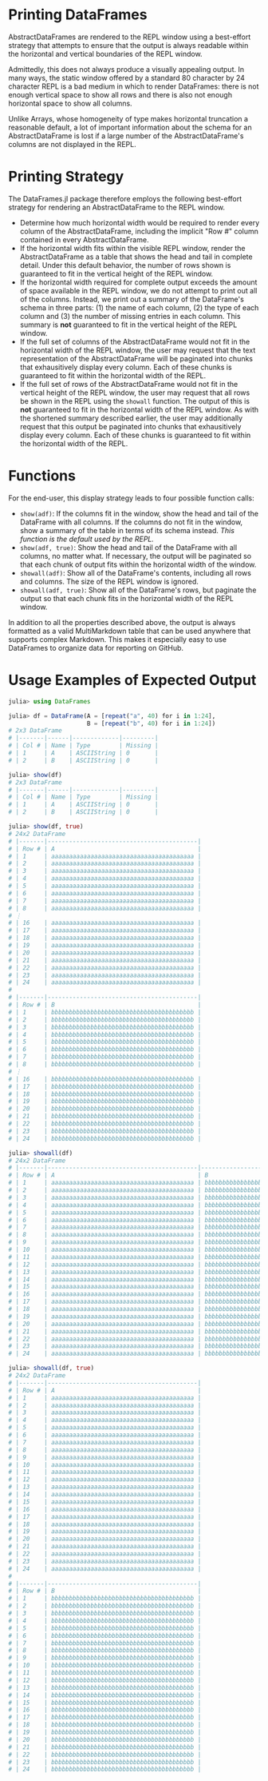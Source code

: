 # Printing DataFrames

AbstractDataFrames are rendered to the REPL window using a best-effort strategy that attempts to ensure that the output is always readable within the horizontal and vertical boundaries of the REPL window.

Admittedly, this does not always produce a visually appealing output. In many ways, the static window offered by a standard 80 character by 24 character REPL is a bad medium in which to render DataFrames: there is not enough vertical space to show all rows and there is also not enough horizontal space to show all columns.

Unlike Arrays, whose homogeneity of type makes horizontal truncation a reasonable default, a lot of important information about the schema for an AbstractDataFrame is lost if a large number of the AbstractDataFrame's columns are not displayed in the REPL.

# Printing Strategy

The DataFrames.jl package therefore employs the following best-effort strategy for rendering an AbstractDataFrame to the REPL window.

* Determine how much horizontal width would be required to render every column of the AbstractDataFrame, including the implicit "Row #" column contained in every AbstractDataFrame.
* If the horizontal width fits within the visible REPL window, render the AbstractDataFrame as a table that shows the head and tail in complete detail. Under this default behavior, the number of rows shown is guaranteed to fit in the vertical height of the REPL window.
* If the horizontal width required for complete output exceeds the amount of space available in the REPL window, we do not attempt to print out all of the columns. Instead, we print out a summary of the DataFrame's schema in three parts: (1) the name of each column, (2) the type of each column and (3) the number of missing entries in each column. This summary is **not** guaranteed to fit in the vertical height of the REPL window.
* If the full set of columns of the AbstractDataFrame would not fit in the horizontal width of the REPL window, the user may request that the text representation of the AbstractDataFrame will be paginated into chunks that exhausitively display every column. Each of these chunks is guaranteed to fit within the horizontal width of the REPL.
* If the full set of rows of the AbstractDataFrame would not fit in the vertical height of the REPL window, the user may request that all rows be shown in the REPL using the `showall` function. The output of this is **not** guaranteed to fit in the horizontal width of the REPL window. As with the shortened summary described earlier, the user may additionally request that this output be paginated into chunks that exhausitively display every column. Each of these chunks is guaranteed to fit within the horizontal width of the REPL.

# Functions

For the end-user, this display strategy leads to four possible function calls:

* `show(adf)`: If the columns fit in the window, show the head and tail of the DataFrame with all columns. If the columns do not fit in the window, show a summary of the table in terms of its schema instead. *This function is the default used by the REPL.*
* `show(adf, true)`: Show the head and tail of the DataFrame with all columns, no matter what. If necessary, the output will be paginated so that each chunk of output fits within the horizontal width of the window.
* `showall(adf)`: Show all of the DataFrame's contents, including all rows and columns. The size of the REPL window is ignored.
* `showall(adf, true)`: Show all of the DataFrame's rows, but paginate the output so that each chunk fits in the horizontal width of the REPL window.

In addition to all the properties described above, the output is always formatted as a valid MultiMarkdown table that can be used anywhere that supports complex Markdown. This makes it especially easy to use DataFrames to organize data for reporting on GitHub.

# Usage Examples of Expected Output

```julia
julia> using DataFrames

julia> df = DataFrame(A = [repeat("a", 40) for i in 1:24],
                      B = [repeat("b", 40) for i in 1:24])
# 2x3 DataFrame
# |-------|------|-------------|---------|
# | Col # | Name | Type        | Missing |
# | 1     | A    | ASCIIString | 0       |
# | 2     | B    | ASCIIString | 0       |

julia> show(df)
# 2x3 DataFrame
# |-------|------|-------------|---------|
# | Col # | Name | Type        | Missing |
# | 1     | A    | ASCIIString | 0       |
# | 2     | B    | ASCIIString | 0       |

julia> show(df, true)
# 24x2 DataFrame
# |-------|------------------------------------------|
# | Row # | A                                        |
# | 1     | aaaaaaaaaaaaaaaaaaaaaaaaaaaaaaaaaaaaaaaa |
# | 2     | aaaaaaaaaaaaaaaaaaaaaaaaaaaaaaaaaaaaaaaa |
# | 3     | aaaaaaaaaaaaaaaaaaaaaaaaaaaaaaaaaaaaaaaa |
# | 4     | aaaaaaaaaaaaaaaaaaaaaaaaaaaaaaaaaaaaaaaa |
# | 5     | aaaaaaaaaaaaaaaaaaaaaaaaaaaaaaaaaaaaaaaa |
# | 6     | aaaaaaaaaaaaaaaaaaaaaaaaaaaaaaaaaaaaaaaa |
# | 7     | aaaaaaaaaaaaaaaaaaaaaaaaaaaaaaaaaaaaaaaa |
# | 8     | aaaaaaaaaaaaaaaaaaaaaaaaaaaaaaaaaaaaaaaa |
# ⋮
# | 16    | aaaaaaaaaaaaaaaaaaaaaaaaaaaaaaaaaaaaaaaa |
# | 17    | aaaaaaaaaaaaaaaaaaaaaaaaaaaaaaaaaaaaaaaa |
# | 18    | aaaaaaaaaaaaaaaaaaaaaaaaaaaaaaaaaaaaaaaa |
# | 19    | aaaaaaaaaaaaaaaaaaaaaaaaaaaaaaaaaaaaaaaa |
# | 20    | aaaaaaaaaaaaaaaaaaaaaaaaaaaaaaaaaaaaaaaa |
# | 21    | aaaaaaaaaaaaaaaaaaaaaaaaaaaaaaaaaaaaaaaa |
# | 22    | aaaaaaaaaaaaaaaaaaaaaaaaaaaaaaaaaaaaaaaa |
# | 23    | aaaaaaaaaaaaaaaaaaaaaaaaaaaaaaaaaaaaaaaa |
# | 24    | aaaaaaaaaaaaaaaaaaaaaaaaaaaaaaaaaaaaaaaa |
#
# |-------|------------------------------------------|
# | Row # | B                                        |
# | 1     | bbbbbbbbbbbbbbbbbbbbbbbbbbbbbbbbbbbbbbbb |
# | 2     | bbbbbbbbbbbbbbbbbbbbbbbbbbbbbbbbbbbbbbbb |
# | 3     | bbbbbbbbbbbbbbbbbbbbbbbbbbbbbbbbbbbbbbbb |
# | 4     | bbbbbbbbbbbbbbbbbbbbbbbbbbbbbbbbbbbbbbbb |
# | 5     | bbbbbbbbbbbbbbbbbbbbbbbbbbbbbbbbbbbbbbbb |
# | 6     | bbbbbbbbbbbbbbbbbbbbbbbbbbbbbbbbbbbbbbbb |
# | 7     | bbbbbbbbbbbbbbbbbbbbbbbbbbbbbbbbbbbbbbbb |
# | 8     | bbbbbbbbbbbbbbbbbbbbbbbbbbbbbbbbbbbbbbbb |
# ⋮
# | 16    | bbbbbbbbbbbbbbbbbbbbbbbbbbbbbbbbbbbbbbbb |
# | 17    | bbbbbbbbbbbbbbbbbbbbbbbbbbbbbbbbbbbbbbbb |
# | 18    | bbbbbbbbbbbbbbbbbbbbbbbbbbbbbbbbbbbbbbbb |
# | 19    | bbbbbbbbbbbbbbbbbbbbbbbbbbbbbbbbbbbbbbbb |
# | 20    | bbbbbbbbbbbbbbbbbbbbbbbbbbbbbbbbbbbbbbbb |
# | 21    | bbbbbbbbbbbbbbbbbbbbbbbbbbbbbbbbbbbbbbbb |
# | 22    | bbbbbbbbbbbbbbbbbbbbbbbbbbbbbbbbbbbbbbbb |
# | 23    | bbbbbbbbbbbbbbbbbbbbbbbbbbbbbbbbbbbbbbbb |
# | 24    | bbbbbbbbbbbbbbbbbbbbbbbbbbbbbbbbbbbbbbbb |

julia> showall(df)
# 24x2 DataFrame
# |-------|------------------------------------------|------------------------------------------|
# | Row # | A                                        | B                                        |
# | 1     | aaaaaaaaaaaaaaaaaaaaaaaaaaaaaaaaaaaaaaaa | bbbbbbbbbbbbbbbbbbbbbbbbbbbbbbbbbbbbbbbb |
# | 2     | aaaaaaaaaaaaaaaaaaaaaaaaaaaaaaaaaaaaaaaa | bbbbbbbbbbbbbbbbbbbbbbbbbbbbbbbbbbbbbbbb |
# | 3     | aaaaaaaaaaaaaaaaaaaaaaaaaaaaaaaaaaaaaaaa | bbbbbbbbbbbbbbbbbbbbbbbbbbbbbbbbbbbbbbbb |
# | 4     | aaaaaaaaaaaaaaaaaaaaaaaaaaaaaaaaaaaaaaaa | bbbbbbbbbbbbbbbbbbbbbbbbbbbbbbbbbbbbbbbb |
# | 5     | aaaaaaaaaaaaaaaaaaaaaaaaaaaaaaaaaaaaaaaa | bbbbbbbbbbbbbbbbbbbbbbbbbbbbbbbbbbbbbbbb |
# | 6     | aaaaaaaaaaaaaaaaaaaaaaaaaaaaaaaaaaaaaaaa | bbbbbbbbbbbbbbbbbbbbbbbbbbbbbbbbbbbbbbbb |
# | 7     | aaaaaaaaaaaaaaaaaaaaaaaaaaaaaaaaaaaaaaaa | bbbbbbbbbbbbbbbbbbbbbbbbbbbbbbbbbbbbbbbb |
# | 8     | aaaaaaaaaaaaaaaaaaaaaaaaaaaaaaaaaaaaaaaa | bbbbbbbbbbbbbbbbbbbbbbbbbbbbbbbbbbbbbbbb |
# | 9     | aaaaaaaaaaaaaaaaaaaaaaaaaaaaaaaaaaaaaaaa | bbbbbbbbbbbbbbbbbbbbbbbbbbbbbbbbbbbbbbbb |
# | 10    | aaaaaaaaaaaaaaaaaaaaaaaaaaaaaaaaaaaaaaaa | bbbbbbbbbbbbbbbbbbbbbbbbbbbbbbbbbbbbbbbb |
# | 11    | aaaaaaaaaaaaaaaaaaaaaaaaaaaaaaaaaaaaaaaa | bbbbbbbbbbbbbbbbbbbbbbbbbbbbbbbbbbbbbbbb |
# | 12    | aaaaaaaaaaaaaaaaaaaaaaaaaaaaaaaaaaaaaaaa | bbbbbbbbbbbbbbbbbbbbbbbbbbbbbbbbbbbbbbbb |
# | 13    | aaaaaaaaaaaaaaaaaaaaaaaaaaaaaaaaaaaaaaaa | bbbbbbbbbbbbbbbbbbbbbbbbbbbbbbbbbbbbbbbb |
# | 14    | aaaaaaaaaaaaaaaaaaaaaaaaaaaaaaaaaaaaaaaa | bbbbbbbbbbbbbbbbbbbbbbbbbbbbbbbbbbbbbbbb |
# | 15    | aaaaaaaaaaaaaaaaaaaaaaaaaaaaaaaaaaaaaaaa | bbbbbbbbbbbbbbbbbbbbbbbbbbbbbbbbbbbbbbbb |
# | 16    | aaaaaaaaaaaaaaaaaaaaaaaaaaaaaaaaaaaaaaaa | bbbbbbbbbbbbbbbbbbbbbbbbbbbbbbbbbbbbbbbb |
# | 17    | aaaaaaaaaaaaaaaaaaaaaaaaaaaaaaaaaaaaaaaa | bbbbbbbbbbbbbbbbbbbbbbbbbbbbbbbbbbbbbbbb |
# | 18    | aaaaaaaaaaaaaaaaaaaaaaaaaaaaaaaaaaaaaaaa | bbbbbbbbbbbbbbbbbbbbbbbbbbbbbbbbbbbbbbbb |
# | 19    | aaaaaaaaaaaaaaaaaaaaaaaaaaaaaaaaaaaaaaaa | bbbbbbbbbbbbbbbbbbbbbbbbbbbbbbbbbbbbbbbb |
# | 20    | aaaaaaaaaaaaaaaaaaaaaaaaaaaaaaaaaaaaaaaa | bbbbbbbbbbbbbbbbbbbbbbbbbbbbbbbbbbbbbbbb |
# | 21    | aaaaaaaaaaaaaaaaaaaaaaaaaaaaaaaaaaaaaaaa | bbbbbbbbbbbbbbbbbbbbbbbbbbbbbbbbbbbbbbbb |
# | 22    | aaaaaaaaaaaaaaaaaaaaaaaaaaaaaaaaaaaaaaaa | bbbbbbbbbbbbbbbbbbbbbbbbbbbbbbbbbbbbbbbb |
# | 23    | aaaaaaaaaaaaaaaaaaaaaaaaaaaaaaaaaaaaaaaa | bbbbbbbbbbbbbbbbbbbbbbbbbbbbbbbbbbbbbbbb |
# | 24    | aaaaaaaaaaaaaaaaaaaaaaaaaaaaaaaaaaaaaaaa | bbbbbbbbbbbbbbbbbbbbbbbbbbbbbbbbbbbbbbbb |

julia> showall(df, true)
# 24x2 DataFrame
# |-------|------------------------------------------|
# | Row # | A                                        |
# | 1     | aaaaaaaaaaaaaaaaaaaaaaaaaaaaaaaaaaaaaaaa |
# | 2     | aaaaaaaaaaaaaaaaaaaaaaaaaaaaaaaaaaaaaaaa |
# | 3     | aaaaaaaaaaaaaaaaaaaaaaaaaaaaaaaaaaaaaaaa |
# | 4     | aaaaaaaaaaaaaaaaaaaaaaaaaaaaaaaaaaaaaaaa |
# | 5     | aaaaaaaaaaaaaaaaaaaaaaaaaaaaaaaaaaaaaaaa |
# | 6     | aaaaaaaaaaaaaaaaaaaaaaaaaaaaaaaaaaaaaaaa |
# | 7     | aaaaaaaaaaaaaaaaaaaaaaaaaaaaaaaaaaaaaaaa |
# | 8     | aaaaaaaaaaaaaaaaaaaaaaaaaaaaaaaaaaaaaaaa |
# | 9     | aaaaaaaaaaaaaaaaaaaaaaaaaaaaaaaaaaaaaaaa |
# | 10    | aaaaaaaaaaaaaaaaaaaaaaaaaaaaaaaaaaaaaaaa |
# | 11    | aaaaaaaaaaaaaaaaaaaaaaaaaaaaaaaaaaaaaaaa |
# | 12    | aaaaaaaaaaaaaaaaaaaaaaaaaaaaaaaaaaaaaaaa |
# | 13    | aaaaaaaaaaaaaaaaaaaaaaaaaaaaaaaaaaaaaaaa |
# | 14    | aaaaaaaaaaaaaaaaaaaaaaaaaaaaaaaaaaaaaaaa |
# | 15    | aaaaaaaaaaaaaaaaaaaaaaaaaaaaaaaaaaaaaaaa |
# | 16    | aaaaaaaaaaaaaaaaaaaaaaaaaaaaaaaaaaaaaaaa |
# | 17    | aaaaaaaaaaaaaaaaaaaaaaaaaaaaaaaaaaaaaaaa |
# | 18    | aaaaaaaaaaaaaaaaaaaaaaaaaaaaaaaaaaaaaaaa |
# | 19    | aaaaaaaaaaaaaaaaaaaaaaaaaaaaaaaaaaaaaaaa |
# | 20    | aaaaaaaaaaaaaaaaaaaaaaaaaaaaaaaaaaaaaaaa |
# | 21    | aaaaaaaaaaaaaaaaaaaaaaaaaaaaaaaaaaaaaaaa |
# | 22    | aaaaaaaaaaaaaaaaaaaaaaaaaaaaaaaaaaaaaaaa |
# | 23    | aaaaaaaaaaaaaaaaaaaaaaaaaaaaaaaaaaaaaaaa |
# | 24    | aaaaaaaaaaaaaaaaaaaaaaaaaaaaaaaaaaaaaaaa |
#
# |-------|------------------------------------------|
# | Row # | B                                        |
# | 1     | bbbbbbbbbbbbbbbbbbbbbbbbbbbbbbbbbbbbbbbb |
# | 2     | bbbbbbbbbbbbbbbbbbbbbbbbbbbbbbbbbbbbbbbb |
# | 3     | bbbbbbbbbbbbbbbbbbbbbbbbbbbbbbbbbbbbbbbb |
# | 4     | bbbbbbbbbbbbbbbbbbbbbbbbbbbbbbbbbbbbbbbb |
# | 5     | bbbbbbbbbbbbbbbbbbbbbbbbbbbbbbbbbbbbbbbb |
# | 6     | bbbbbbbbbbbbbbbbbbbbbbbbbbbbbbbbbbbbbbbb |
# | 7     | bbbbbbbbbbbbbbbbbbbbbbbbbbbbbbbbbbbbbbbb |
# | 8     | bbbbbbbbbbbbbbbbbbbbbbbbbbbbbbbbbbbbbbbb |
# | 9     | bbbbbbbbbbbbbbbbbbbbbbbbbbbbbbbbbbbbbbbb |
# | 10    | bbbbbbbbbbbbbbbbbbbbbbbbbbbbbbbbbbbbbbbb |
# | 11    | bbbbbbbbbbbbbbbbbbbbbbbbbbbbbbbbbbbbbbbb |
# | 12    | bbbbbbbbbbbbbbbbbbbbbbbbbbbbbbbbbbbbbbbb |
# | 13    | bbbbbbbbbbbbbbbbbbbbbbbbbbbbbbbbbbbbbbbb |
# | 14    | bbbbbbbbbbbbbbbbbbbbbbbbbbbbbbbbbbbbbbbb |
# | 15    | bbbbbbbbbbbbbbbbbbbbbbbbbbbbbbbbbbbbbbbb |
# | 16    | bbbbbbbbbbbbbbbbbbbbbbbbbbbbbbbbbbbbbbbb |
# | 17    | bbbbbbbbbbbbbbbbbbbbbbbbbbbbbbbbbbbbbbbb |
# | 18    | bbbbbbbbbbbbbbbbbbbbbbbbbbbbbbbbbbbbbbbb |
# | 19    | bbbbbbbbbbbbbbbbbbbbbbbbbbbbbbbbbbbbbbbb |
# | 20    | bbbbbbbbbbbbbbbbbbbbbbbbbbbbbbbbbbbbbbbb |
# | 21    | bbbbbbbbbbbbbbbbbbbbbbbbbbbbbbbbbbbbbbbb |
# | 22    | bbbbbbbbbbbbbbbbbbbbbbbbbbbbbbbbbbbbbbbb |
# | 23    | bbbbbbbbbbbbbbbbbbbbbbbbbbbbbbbbbbbbbbbb |
# | 24    | bbbbbbbbbbbbbbbbbbbbbbbbbbbbbbbbbbbbbbbb |
```
